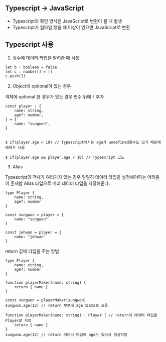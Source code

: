 ## Typescript -> JavaScript
- Typescript의 확인 방식은 JavaScript로 변환이 될 때 발생
- Typescript가 컴파일 했을 때 이상이 없으면 JavaScript로 변환

## Typescript 사용
1. 상수에 데이터 타입을 알려줄 때 사용
```JS
let b : boolean = false 
let c : number[] = []
c.push(1)
```

2. Object에 optional이 있는 경우

객체에 optional 한 경우가 있는 경우 변수 뒤에 `?` 추가

```JS
const player : {
    name: string,
    age?: number,
} = {
    name: "sungwon",
}


$ if(player.age < 10) // Typescript에서는 age가 undefined일수도 있기 때문에 에러가 나옴

$ if(player.age && player.age < 10) // Typescript 코드
```

3. Alias

Typescript의 객체가 여러가지 있는 경우 일일히 데이터 타입을 설정해야하는 어려움이 존재함
Alias 타입으로 미리 데이터 타입을 지정해준다.

```JS
type Player {
    name: string,
    age?: number
}

const sungwon = player = {
    name: "sungwon"
}

const jehwan = player = {
    name: "jehwan"
}
```

return 값에 타입을 주는 방법

```JS
type Player {
    name: string,
    age?: number
}

function playerMaker(name: string) {
    return { name }
}

const sungwon = playerMaker(sungwon)
sungwon.age(12) // return 부분에 age 없으므로 오류

function playerMaker(name: string) : Player { // return의 데이터 타입을 Player로 지정
    return { name }
}
sungwon.age(12) // return 데이터 타입에 age가 있어서 정상작동

```
